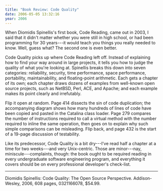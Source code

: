 ```yaml
---
title: "Book Review: Code Quality"
date: 2006-05-05 13:32:16
year: 2006
---
```

When Diomidis Spinellis's first book, Code Reading, came out in 2003, I said that it didn't matter whether you were still in high school, or had been programming for 30 years---it would teach you things you really needed to know.  Well, guess what?  The second one is even better.

Code Quality picks up where Code Reading left off.  Instead of explaining how to find your way around in large projects, it tells you how to judge the quality of what you're looking at.  Spinellis breaks this down into seven categories: reliability, security, time performance, space performance, portability, maintainability, and floating-point arithmetic.  Each gets a chapter of its own; each chapter draws dozens of examples from well-known open source projects, such as NetBSD, Perl, ACE, and Apache; and each example makes its point clearly and irrefutably.

Flip it open at random.  Page 414 dissects the sin of code duplication; the accompanying diagram shows how many hundreds of lines of code have been copied and pasted in the Catalina class loader. Page 279 compares the number of instructions required to call a virtual method with the number required to inline the same operation, then goes on to explain why such simple comparisons can be misleading. Flip back, and page 432 is the start of a 19-page discussion of testability.

Like its predecessor, Code Quality is a bit dry---I've read half a chapter at a time for two weeks---and very Unix-centric. Those are minor---nay, miniscule---complaints, though: the book ought to be required reading in every undergraduate software engineering program, and everything it covers should be on every professional developer's check-list.

<hr />Diomidis Spinellis: Code Quality: The Open Source Perspective.  Addison-Wesley, 2006, 608 pages, 0321166078, $54.99.
